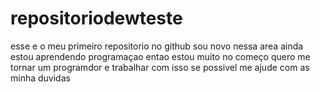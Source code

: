 # repositoriodewteste
esse e o meu primeiro repositorio no github sou novo nessa area ainda estou aprendendo programaçao entao estou muito no começo quero me tornar um programdor e trabalhar com isso se possivel me ajude com as minha duvidas
